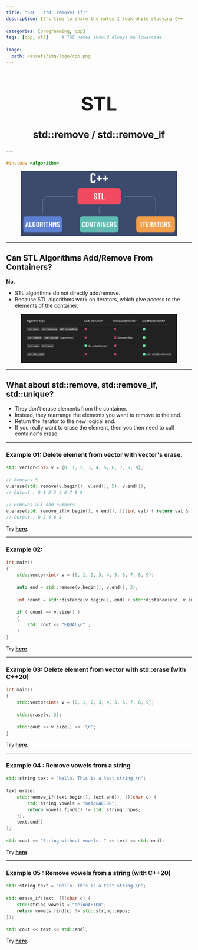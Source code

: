 ```yaml
---
title: "STL : std::remove(_if)"
description: It's time to share the notes I took while studying C++.

categories: [programming, cpp]
tags: [cpp, stl]     # TAG names should always be lowercase

image:
  path: /assets/img/logo/cpp.png
---
```


<h1 style="text-align: center; font-size: 52px;">STL</h1>
<h2 style="text-align: center; font-size: 26px;">std::remove / std::remove_if</h2>
---

```cpp
#include <algorithm>
```
<figure class="align-center" style="text-align: center;">
    <a href="/assets/img/cpp/std_remove/1.png">
        <img src="/assets/img/cpp/std_remove/1.png"  width="700" alt="">
    </a>
</figure>

---
## Can STL Algorithms Add/Remove From Containers?

<b>No.</b>

* STL algorithms do not directly add/remove. 
* Because STL algorithms work on iterators, which give access to the elements of the container.

<figure class="align-center" style="text-align: center;">
    <a href="/assets/img/cpp/std_remove/2.png">
        <img src="/assets/img/cpp/std_remove/2.png"  width="700" alt="">
    </a>
</figure>

---
## What about std::remove, std::remove_if, std::unique?

* They don't erase elements from the container. 
* Instead, they rearrange the elements you want to remove to the end. 
* Return the iterator to the new logical end. 
* If you really want to erase the element, then you then need to call container's erase.

---
### Example 01: Delete element from vector with vector's erase.

```cpp
std::vector<int> v = {0, 1, 2, 3, 4, 5, 6, 7, 8, 9};

// Removes 5.
v.erase(std::remove(v.begin(), v.end(), 5), v.end());
// Output : 0 1 2 3 4 6 7 8 9

// Removes all odd numbers.
v.erase(std::remove_if(v.begin(), v.end(), [](int val) { return val & 1; }), v.end());
// Output : 0 2 4 6 8
```
Try [**here**](https://onlinegdb.com/HgNDPKrej).

---
### Example 02:

```cpp
int main() 
{
    std::vector<int> v = {0, 1, 2, 3, 4, 5, 6, 7, 8, 9};
    
    auto end = std::remove(v.begin(), v.end(), 3);

    int count = std::distance(v.begin(), end) + std::distance(end, v.end());

    if ( count == v.size() )
    {
        std::cout << "EQUAL\n" ;
    }
}
```

Try [**here**](https://onlinegdb.com/NXyNlhWiz).


---
### Example 03: Delete element from vector with std::erase (with C++20)

```cpp
int main() 
{
    std::vector<int> v = {0, 1, 2, 3, 4, 5, 6, 7, 8, 9};
    
    std::erase(v, 3);

    std::cout << v.size() << '\n';
}
```
Try [**here**](https://onlinegdb.com/C4fKUWgvg).

---
### Example 04 : Remove vowels from a string

```cpp
std::string text = "Hello. This is a test string.\n";

text.erase(
    std::remove_if(text.begin(), text.end(), [](char c) {
        std::string vowels = "aeiouAEIOU";
        return vowels.find(c) != std::string::npos;
    }),
    text.end()
);

std::cout << "String without vowels: " << text << std::endl;
```

Try [**here**](https://onlinegdb.com/ZtwVLJtCbt).

---
### Example 05 : Remove vowels from a string (with C++20)

```cpp
std::string text = "Hello. This is a test string.\n";

std::erase_if(text, [](char c) {
    std::string vowels = "aeiouAEIOU";
    return vowels.find(c) != std::string::npos;
});

std::cout << text << std::endl;
```

Try [**here**](https://onlinegdb.com/wvdbUh-prM).